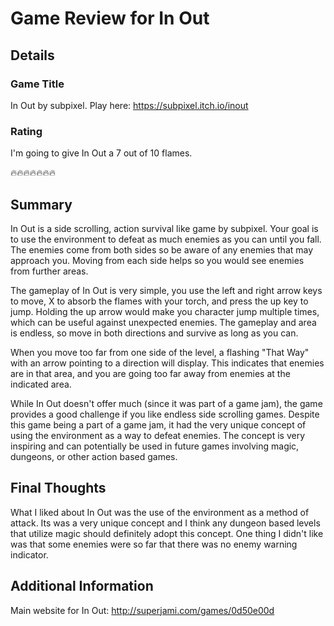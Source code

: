 # Game Review for In Out

## Details

### Game Title
In Out by subpixel. Play here: https://subpixel.itch.io/inout

### Rating
I'm going to give In Out a 7 out of 10 flames.

:fire::fire::fire::fire::fire::fire::fire:

## Summary
In Out is a side scrolling, action survival like game by subpixel. Your goal is to use the environment to defeat as much enemies as you can until you fall. The enemies come from both sides so be aware of any enemies that may approach you. Moving from each side helps so you would see enemies from further areas.

The gameplay of In Out is very simple, you use the left and right arrow keys to move, X to absorb the flames with your torch, and press the up key to jump. Holding the up arrow would make you character jump multiple times, which can be useful against unexpected enemies. The gameplay and area is endless, so move in both directions and survive as long as you can.

When you move too far from one side of the level, a flashing "That Way" with an arrow pointing to a direction will display. This indicates that enemies are in that area, and you are going too far away from enemies at the indicated area.

While In Out doesn't offer much (since it was part of a game jam), the game provides a good challenge if you like endless side scrolling games. Despite this game being a part of a game jam, it had the very unique concept of using the environment as a way to defeat enemies. The concept is very inspiring and can potentially be used in future games involving magic, dungeons, or other action based games.

## Final Thoughts
What I liked about In Out was the use of the environment as a method of attack. Its was a very unique concept and I think any dungeon based levels that utilize magic should definitely adopt this concept. One thing I didn't like was that some enemies were so far that there was no enemy warning indicator.

## Additional Information
Main website for In Out: http://superjami.com/games/0d50e00d
